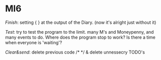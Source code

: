 # MI6
*Finish*:     setting { } at the output of the Diary. (now it's alright just without it)

*Test*:       try to test the program to the limit. many M's and Moneypenny, and many events to do. Where does the program stop to work? Is there a time when everyone is 'waiting'?

*Clear&send*: delete previous code /* */  & delete unnessecry TODO's
